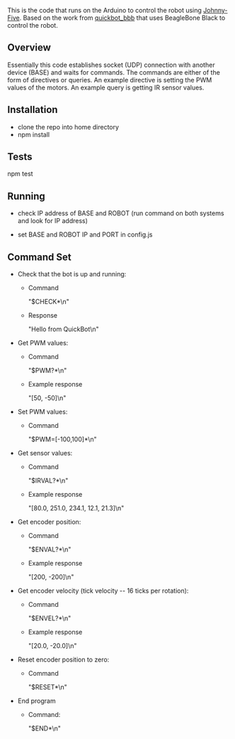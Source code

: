 
This is the code that runs on the Arduino to control the robot using [Johnny-Five](https://github.com/rwaldron/johnny-five). Based on the work from [quickbot_bbb](https://github.com/o-botics/quickbot_bbb) that uses BeagleBone Black to control the robot.

## Overview
Essentially this code establishes socket (UDP) connection with another device
(BASE) and waits for commands. The commands are either of the form of
directives or queries. An example directive is setting the PWM values of the
motors. An example query is getting IR sensor values.

## Installation
- clone the repo into home directory
- npm install

## Tests
npm test

## Running
- check IP address of BASE and ROBOT (run command on both systems and look for IP
address)

- set BASE and ROBOT IP and PORT in config.js

## Command Set

* Check that the bot is up and running:
  * Command

    "$CHECK*\n"

  * Response

    "Hello from QuickBot\n"


* Get PWM values:
  * Command

    "$PWM?*\n"

  * Example response

    "[50, -50]\n"


* Set PWM values:
  * Command

    "$PWM=[-100,100]*\n"


* Get sensor values:
  * Command

    "$IRVAL?*\n"

  * Example response

    "[80.0, 251.0, 234.1, 12.1, 21.3]\n"

* Get encoder position:
  * Command

    "$ENVAL?*\n"

  * Example response

    "[200, -200]\n"


* Get encoder velocity (tick velocity -- 16 ticks per rotation):
  * Command

    "$ENVEL?*\n"

  * Example response

    "[20.0, -20.0]\n"


* Reset encoder position to zero:
  * Command

    "$RESET*\n"


* End program
  * Command:

    "$END*\n"

